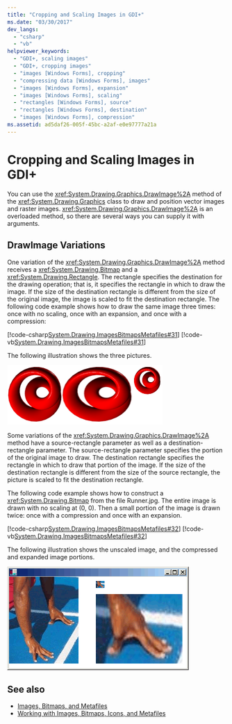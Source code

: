 ```yaml
---
title: "Cropping and Scaling Images in GDI+"
ms.date: "03/30/2017"
dev_langs: 
  - "csharp"
  - "vb"
helpviewer_keywords: 
  - "GDI+, scaling images"
  - "GDI+, cropping images"
  - "images [Windows Forms], cropping"
  - "compressing data [Windows Forms], images"
  - "images [Windows Forms], expansion"
  - "images [Windows Forms], scaling"
  - "rectangles [Windows Forms], source"
  - "rectangles [Windows Forms], destination"
  - "images [Windows Forms], compression"
ms.assetid: ad5daf26-005f-45bc-a2af-e0e97777a21a
---
```

# Cropping and Scaling Images in GDI+
You can use the <xref:System.Drawing.Graphics.DrawImage%2A> method of the <xref:System.Drawing.Graphics> class to draw and position vector images and raster images. <xref:System.Drawing.Graphics.DrawImage%2A> is an overloaded method, so there are several ways you can supply it with arguments.  
  
## DrawImage Variations  
 One variation of the <xref:System.Drawing.Graphics.DrawImage%2A> method receives a <xref:System.Drawing.Bitmap> and a <xref:System.Drawing.Rectangle>. The rectangle specifies the destination for the drawing operation; that is, it specifies the rectangle in which to draw the image. If the size of the destination rectangle is different from the size of the original image, the image is scaled to fit the destination rectangle. The following code example shows how to draw the same image three times: once with no scaling, once with an expansion, and once with a compression:  
  
 [!code-csharp[System.Drawing.ImagesBitmapsMetafiles#31](~/samples/snippets/csharp/VS_Snippets_Winforms/System.Drawing.ImagesBitmapsMetafiles/CS/Class1.cs#31)]
 [!code-vb[System.Drawing.ImagesBitmapsMetafiles#31](~/samples/snippets/visualbasic/VS_Snippets_Winforms/System.Drawing.ImagesBitmapsMetafiles/VB/Class1.vb#31)]  
  
 The following illustration shows the three pictures.  
  
 ![Scaling](./media/aboutgdip03-art06.gif "AboutGdip03_Art06")  
  
 Some variations of the <xref:System.Drawing.Graphics.DrawImage%2A> method have a source-rectangle parameter as well as a destination-rectangle parameter. The source-rectangle parameter specifies the portion of the original image to draw. The destination rectangle specifies the rectangle in which to draw that portion of the image. If the size of the destination rectangle is different from the size of the source rectangle, the picture is scaled to fit the destination rectangle.  
  
 The following code example shows how to construct a <xref:System.Drawing.Bitmap> from the file Runner.jpg. The entire image is drawn with no scaling at (0, 0). Then a small portion of the image is drawn twice: once with a compression and once with an expansion.  
  
 [!code-csharp[System.Drawing.ImagesBitmapsMetafiles#32](~/samples/snippets/csharp/VS_Snippets_Winforms/System.Drawing.ImagesBitmapsMetafiles/CS/Class1.cs#32)]
 [!code-vb[System.Drawing.ImagesBitmapsMetafiles#32](~/samples/snippets/visualbasic/VS_Snippets_Winforms/System.Drawing.ImagesBitmapsMetafiles/VB/Class1.vb#32)]  
  
 The following illustration shows the unscaled image, and the compressed and expanded image portions.  
  
 ![Cropping and Scaling](./media/aboutgdip03-art07.gif "AboutGdip03_Art07")  
  
## See also

- [Images, Bitmaps, and Metafiles](images-bitmaps-and-metafiles.md)
- [Working with Images, Bitmaps, Icons, and Metafiles](working-with-images-bitmaps-icons-and-metafiles.md)
